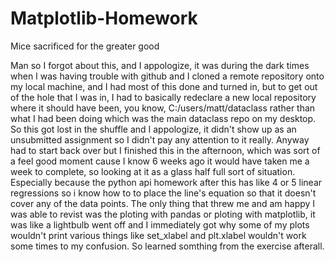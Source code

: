 # Matplotlib-Homework
Mice sacrificed for the greater good

Man so I forgot about this, and I appologize, it was during the dark times when I was having trouble with github and I cloned a remote repository onto my local machine,
and I had most of this done and turned in, but to get out of the hole that I was in, I had to basically redeclare a new local repository where it should have been, you know, C:/users/matt/dataclass 
rather than what I had been doing which was the main dataclass repo on my desktop. So this got lost in the shuffle and I appologize, it didn't show up as an unsubmitted assignment so I didn't pay
any  attention to it really. Anyway had to start back over but I finished this in the afternoon, which was sort of a feel good moment cause I know 6 weeks ago it would have taken me a week to complete,
so looking at it as a glass half full sort of situation. Especially because the python api homework after this has like 4 or 5 linear regressions so i know how to to place the line's equation so that it doesn't
cover any of the data points. The only thing that threw me and am happy I was able to revist was the ploting with pandas or ploting with matplotlib, it was like a lightbulb went off and I immediately got why some of my 
plots wouldn't print various things like set_xlabel and plt.xlabel wouldn't work some times to my confusion. So learned somthing from the exercise afterall.
